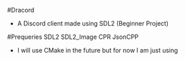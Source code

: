 #Dracord
- A Discord client made using SDL2 (Beginner Project)

#Prequeries
SDL2
SDL2_Image
CPR
JsonCPP
- I will use CMake in the future but for now I am just using 